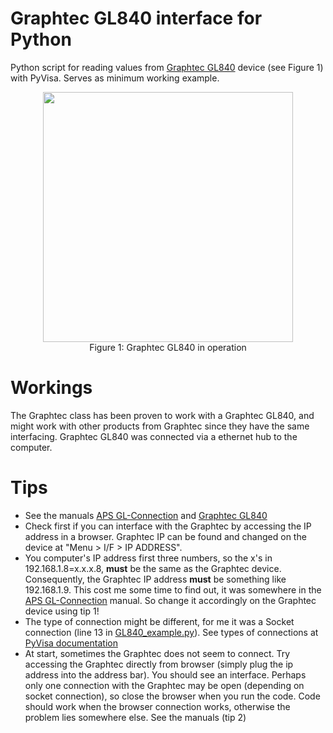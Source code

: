 # Graphtec GL840 interface for Python
Python script for reading values from [Graphtec GL840](http://www.graphtec.co.jp/en/instruments/gl840/index.html) device (see Figure 1) with PyVisa. Serves as minimum working example.

<p align="center">
<img src="https://github.com/HaralDev/GraphtecPython/blob/master/Graphtec_GL840.png" width="400">
  <br>Figure 1: Graphtec GL840 in operation
</p>

# Workings
The Graphtec class has been proven to work with a Graphtec GL840, and might work with other products from Graphtec since they have the same interfacing. Graphtec GL840 was connected via a ethernet hub to the computer. 

# Tips
- See the manuals [APS GL-Connection](http://www.graphtec.co.jp/site_download/manual/APS(GL-Connection)-UM-159-05.pdf) and [Graphtec GL840](http://www.graphtec.co.jp/site_download/02_manual/data/GL840-UM-852.pdf)
- Check first if you can interface with the Graphtec by accessing the IP address in a browser. Graphtec IP can be found and changed on the device at "Menu > I/F > IP ADDRESS".
- You computer's IP address first three numbers, so the x's in 192.168.1.8=x.x.x.8, **must** be the same as the Graphtec device. Consequently, the Graphtec IP address **must** be something like 192.168.1.9. This cost me some time to find out, it was somewhere in the [APS GL-Connection](http://www.graphtec.co.jp/site_download/manual/APS(GL-Connection)-UM-159-05.pdf) manual. So change it accordingly on the Graphtec device using tip 1! 
- The type of connection might be different, for me it was a Socket connection (line 13 in [GL840_example.py](https://github.com/HaralDev/GraphtecPython/blob/master/GL840_example.py)). See types of connections at [PyVisa documentation](https://pyvisa.readthedocs.io/en/1.8/names.html#visa-resource-syntax-and-examples)
- At start, sometimes the Graphtec does not seem to connect. Try accessing the Graphtec directly from browser (simply plug the ip address into the address bar). You should see an interface. Perhaps only one connection with the Graphtec may be open (depending on socket connection), so close the browser when you run the code. Code should work when the browser connection works, otherwise the problem lies somewhere else. See the manuals (tip 2)

